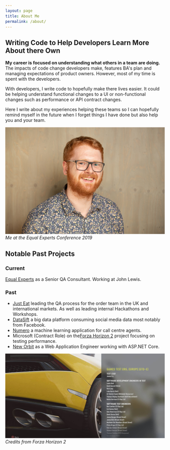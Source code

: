 ```yaml
---
layout: page
title: About Me
permalink: /about/
---
```

## Writing Code to Help Developers Learn More About there Own

__My career is focused on understanding what others in a team are doing.__ The impacts
of code change developers make, features BA's plan and managing expectations of product
owners. However, most of my time is spent with the developers.

With developers, I write code to hopefully make there lives easier. It could be helping
understand functional changes to a UI or non-functional changes such as performance or
API contract changes.

Here I write about my experiences helping these teams so I can hopefully
remind myself in the future when I forget things I have done but
also help you and your team.

![Me at the Equal Experts Conference 2019](/assets/img/2019/05/DSC_1122.jpg)
_Me at the Equal Experts Conference 2019_

## Notable Past Projects

### Current

[Equal Experts](https://www.equalexperts.com/) as a Senior QA Consultant.
Working at John Lewis.

### Past

  * [Just Eat](https://www.just-eat.co.uk/) leading the QA process for the order team 
  in the UK and international markets. As well as leading internal Hackathons and Workshops.
  * [DataSift](http://datasift.com) a big data platform consuming social media data
  most notably from Facebook.
  * [Numero](http://www.thisisnumero.com) a machine learning application
  for call centre agents.
  * Microsoft (Contract Role) on the[Forza Horizon 2](http://www.forzamotorsport.net/en-us/games/fh2) project focusing on testing performance.
  * [New Orbit](https://www.neworbit.co.uk) as a Web Application Engineer
  working with ASP.NET Core.
  

![Credits from Forza Horizon 2](/assets/img/2015/06/10320914_10152286990287251_1792010311105007939_o.jpg)
_Credits from Forza Horizon 2_
